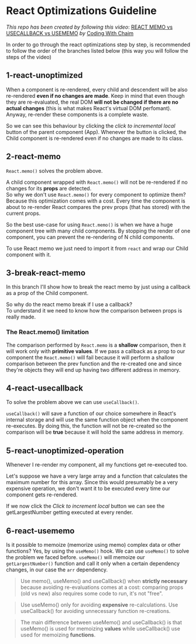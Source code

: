 # React Optimizations Guideline

_This repo has been created by following this video_: <a href="https://www.youtube.com/watch?v=uojLJFt9SzY" target="_blank">REACT MEMO vs USECALLBACK vs USEMEMO</a> _by_ <a href="https://www.youtube.com/@CodingWithChaim" target="_blank">Coding With Chaim</a>

In order to go through the react optimizations step by step, is recommended to follow the order of the branches listed below (this way you will follow the steps of the video)

## 1-react-unoptimized

When a component is re-rendered, every child and descendent will be also re-rendered **even if no changes are made**. Keep in mind that even though they are re-evaluated, the real DOM **will not be changed if there are no actual changes** (this is what makes React's virtual DOM perfomant). Anyway, re-render these components is a complete waste. 

So we can see this behaviour by clicking the _click to incremental local_ button of the parent component (App). Whenever the button is clicked, the Child component is re-rendered even if no changes are made to its class.

## 2-react-memo 

`React.memo()` solves the problem above.

A child component wrapped with `React.memo()` will not be re-rendered if no changes for its **props** are detected.  
So why we don't use `React.memo()` for every component to optimize them?   
Because this optimization comes with a cost. Every time the component is about to re-render React compares the prev props (that has stored) with the current props.

So the best use-case for using `React.memo()` is when we have a huge component tree with many child components.
By stopping the render of one component, you can prevent the re-rendering of N child components.

To use React memo we just need to import it from `react` and wrap our Child component with it.


## 3-break-react-memo 

In this branch I'll show how to break the react memo by just using a callback as a prop of the Child component.

So why do the react memo break if I use a callback?  
To understand it we need to know how the comparison between props is really made.

### The React.memo() limitation

The comparison performed by `React.memo` is a **shallow** comparison, then it will work only with **primitive values**.
If we pass a callback as a prop to our component the `React.memo()` will fail because it will perform a shallow comparison between the prev function and the re-created one and since they're objects they will end up having two different address in memory.

## 4-react-usecallback 

To solve the problem above we can use `useCallback()`.

`useCallback()` will save a function of our choice somewhere in React's internal storage and will use the same function object when the component re-executes.
By doing this, the function will not be re-created so the comparison will be **true** because it will hold the same address in memory.

## 5-react-unoptimized-operation 

Whenever I re-render my component, all my functions get re-executed too.

Let's suppose we have a very large array and a function that calculates the maximum number for this array. Since this would presumably be a very expensive operation, we don't want it to be executed every time our component gets re-rendered.

If we now click the _Click to increment local_ button we can see the getLargestNumber getting executed at every render.

## 6-react-usememo 

Is it possible to memoize (memorize using memo) complex data or other functions?
Yes, by using the `useMemo()` hook.
We can use `useMemo()` to solve the problem we faced before. `useMemo()` will memoize our `getLargestNumber()` function and call it only when a certain dependency changes, in our case the `arr` dependency.

> Use memo(), useMemo() and useCallback() when **strictly necessary** because avoiding re-evaluations comes at a cost: comparing props (old vs new) also requires some code to run, it's not "free".

> Use useMemo() only for avoiding **expensive** re-calculations. Use useCallback() for avoiding unnecessary function re-creations.

> The main difference between useMemo() and useCallback() is that useMemo() is used for memoizing **values** while useCallback() use used for memoizing **functions**.
